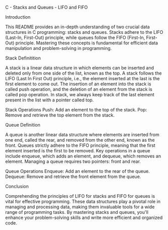 C - Stacks and Queues - LIFO and FIFO

Introduction

This README provides an in-depth understanding of two crucial data structures in C programming: stacks and queues. 
Stacks adhere to the LIFO (Last-In, First-Out) principle, while queues follow the FIFO (First-In, First-Out) principle.
Mastering these concepts is fundamental for efficient data manipulation and problem-solving in programming.

Stack Definitition

A stack is a linear data structure in which elements can be inserted and deleted only from one side of the list, known as the top. A stack follows the LIFO (Last In First Out) principle, i.e., the element inserted at the last is the first element to come out. The insertion of an element into the stack is called push operation, and the deletion of an element from the stack is called pop operation. In stack, we always keep track of the last element present in the list with a pointer called top.

Stack Operations
Push: Add an element to the top of the stack.
Pop: Remove and retrieve the top element from the stack.

Queue Definition

A queue is another linear data structure where elements are inserted from one end, called the rear, and removed from the other end, known as the front. Queues strictly adhere to the FIFO principle, meaning that the first element inserted is the first to be removed. Key operations in a queue include enqueue, which adds an element, and dequeue, which removes an element. Managing a queue requires two pointers: front and rear.

Queue Operations
Enqueue: Add an element to the rear of the queue.
Dequeue: Remove and retrieve the front element from the queue.

Conclusion

Comprehending the principles of LIFO for stacks and FIFO for queues is vital for effective programming. These data structures play a pivotal role in managing and processing data, making them invaluable tools for a wide range of programming tasks. By mastering stacks and queues, you'll enhance your problem-solving skills and write more efficient and organized code.

